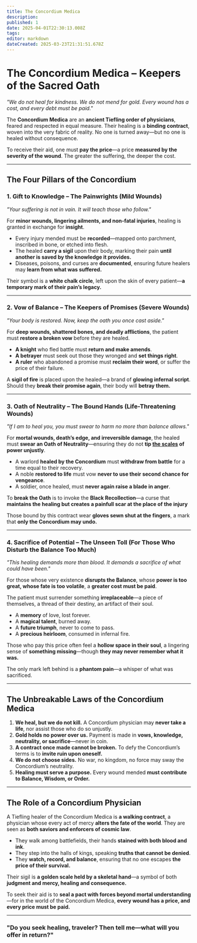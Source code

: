 ```yaml
---
title: The Concordium Medica
description: 
published: 1
date: 2025-04-01T22:30:13.008Z
tags: 
editor: markdown
dateCreated: 2025-03-23T21:31:51.678Z
---
```


# **The Concordium Medica – Keepers of the Sacred Oath**  

*"We do not heal for kindness. We do not mend for gold. Every wound has a cost, and every debt must be paid."*  

The **Concordium Medica** are an **ancient Tiefling order of physicians**, feared and respected in equal measure. Their healing is a **binding contract**, woven into the very fabric of reality. No one is turned away—but no one is healed without consequence.  

To receive their aid, one must **pay the price**—a price **measured by the severity of the wound**. The greater the suffering, the deeper the cost.  

---

## **The Four Pillars of the Concordium**  

### **1. Gift to Knowledge – The Painwrights (Mild Wounds)**  
*"Your suffering is not in vain. It will teach those who follow."*  

For **minor wounds, lingering ailments, and non-fatal injuries**, healing is granted in exchange for **insight**.  

- Every injury mended must be **recorded**—mapped onto parchment, inscribed in bone, or etched into flesh.  
- The healed **carry a sigil** upon their body, marking their pain **until another is saved by the knowledge it provides.**  
- Diseases, poisons, and curses are **documented**, ensuring future healers may **learn from what was suffered.**  

Their symbol is a **white chalk circle**, left upon the skin of every patient—**a temporary mark of their pain’s legacy.**  

---

### **2. Vow of Balance – The Keepers of Promises (Severe Wounds)**  
*"Your body is restored. Now, keep the oath you once cast aside."*  

For **deep wounds, shattered bones, and deadly afflictions**, the patient must **restore a broken vow** before they are healed.  

- **A knight** who fled battle must **return and make amends**.  
- **A betrayer** must seek out those they wronged and **set things right**.  
- **A ruler** who abandoned a promise must **reclaim their word**, or suffer the price of their failure.  

A **sigil of fire** is placed upon the healed—a brand of **glowing infernal script**. Should they **break their promise again**, their body will **betray them.**  

---

### **3. Oath of Neutrality – The Bound Hands (Life-Threatening Wounds)**  
*"If I am to heal you, you must swear to harm no more than balance allows."*  

For **mortal wounds, death’s edge, and irreversible damage**, the healed must **swear an Oath of Neutrality**—ensuring they do not **tip [the scales](/location/landmark/scale/the-scales.md) of power unjustly**.  

- A warlord **healed by the Concordium** must **withdraw from battle** for a time equal to their recovery.  
- A noble **restored to life** must vow **never to use their second chance for vengeance**.  
- A soldier, once healed, must **never again raise a blade in anger**.  

To **break the Oath** is to invoke the **Black Recollection**—a curse that **maintains the healing but creates a painfull scar at the place of the injury**  

Those bound by this contract wear **gloves sewn shut at the fingers**, a mark that **only the Concordium may undo.**  

---

### **4. Sacrifice of Potential – The Unseen Toll (For Those Who Disturb the Balance Too Much)**  
*"This healing demands more than blood. It demands a sacrifice of what could have been."*  

For those whose very existence **disrupts the Balance**, whose **power is too great, whose fate is too volatile**, a **greater cost must be paid**.  

The patient must surrender something **irreplaceable**—a piece of themselves, a thread of their destiny, an artifact of their soul.  

- A **memory** of love, lost forever.  
- A **magical talent**, burned away.  
- A **future triumph**, never to come to pass.  
- A **precious heirloom**, consumed in infernal fire.  

Those who pay this price often feel a **hollow space in their soul**, a lingering sense of **something missing**—though **they may never remember what it was.**  

The only mark left behind is a **phantom pain**—a whisper of what was sacrificed.  

---

## **The Unbreakable Laws of the Concordium Medica**  

1. **We heal, but we do not kill.** A Concordium physician may **never take a life**, nor assist those who do so unjustly.  
2. **Gold holds no power over us.** Payment is made in **vows, knowledge, neutrality, or sacrifice**—never in coin.  
3. **A contract once made cannot be broken.** To defy the Concordium’s terms is to **invite ruin upon oneself.**  
4. **We do not choose sides.** No war, no kingdom, no force may sway the Concordium’s neutrality.  
5. **Healing must serve a purpose.** Every wound mended **must contribute to Balance, Wisdom, or Order.**  

---

## **The Role of a Concordium Physician**  

A Tiefling healer of the Concordium Medica is **a walking contract**, a physician whose every act of mercy **alters the fate of the world**. They are seen as **both saviors and enforcers of cosmic law**.  

- They walk among battlefields, their hands **stained with both blood and ink**.  
- They step into the halls of kings, speaking **truths that cannot be denied**.  
- They **watch, record, and balance**, ensuring that no one escapes **the price of their survival.**  

Their sigil is **a golden scale held by a skeletal hand**—a symbol of both **judgment and mercy, healing and consequence.**  

To seek their aid is to **seal a pact with forces beyond mortal understanding**—for in the world of the Concordium Medica, **every wound has a price, and every price must be paid.**  

---

### **"Do you seek healing, traveler? Then tell me—what will you offer in return?"**
